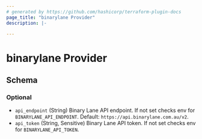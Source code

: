 ```yaml
---
# generated by https://github.com/hashicorp/terraform-plugin-docs
page_title: "binarylane Provider"
description: |-

---
```


# binarylane Provider





<!-- schema generated by tfplugindocs -->
## Schema

### Optional

- `api_endpoint` (String) Binary Lane API endpoint. If not set checks env for `BINARYLANE_API_ENDPOINT`. Default: `https://api.binarylane.com.au/v2`.
- `api_token` (String, Sensitive) Binary Lane API token. If not set checks env for `BINARYLANE_API_TOKEN`.
